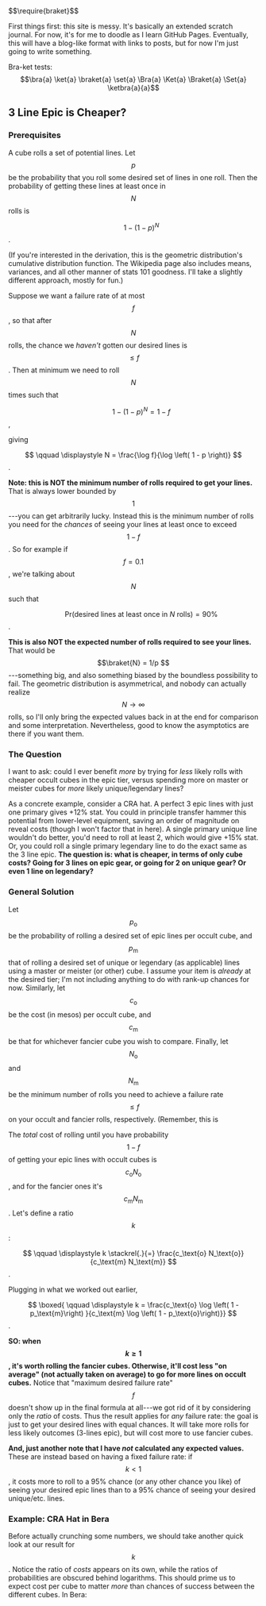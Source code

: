 <script src="https://cdn.mathjax.org/mathjax/latest/MathJax.js?config=TeX-AMS-MML_HTMLorMML" type="text/javascript"></script> $$\require{braket}$$

First things first: this site is messy. It's basically an extended scratch journal. For now, it's for me to doodle as I learn GitHub Pages. Eventually, this will have a blog-like format with links to posts, but for now I'm just going to write something.

Bra-ket tests: $$\bra{a} \ket{a} \braket{a} \set{a} \Bra{a} \Ket{a} \Braket{a} \Set{a} \ketbra{a}{a}$$

## 3 Line Epic is Cheaper?

### Prerequisites
A cube rolls a set of potential lines. Let $$p$$ be the probability that you roll some desired set of lines in one roll. Then the probability of getting these lines at least once in $$N$$ rolls is

$$
\qquad \displaystyle 1 - \left( 1 - p \right)^N
$$.

(If you're interested in the derivation, this is the geometric distribution's cumulative distribution function. The Wikipedia page also includes means, variances, and all other manner of stats 101 goodness. I'll take a slightly different approach, mostly for fun.)

Suppose we want a failure rate of at most $$f$$, so that after $$N$$ rolls, the chance we *haven't* gotten our desired lines is $$\leq f$$. Then at minimum we need to roll $$N$$ times such that

$$
\qquad \displaystyle 1 - \left( 1 - p \right)^N = 1 - f
$$,

giving

$$
\qquad \displaystyle N = \frac{\log f}{\log \left( 1 - p \right)}
$$.

**Note: this is NOT the minimum number of rolls required to get your lines.** That is always lower bounded by $$1$$---you can get arbitrarily lucky. Instead this is the minimum number of rolls you need for the *chances* of seeing your lines at least once to exceed $$1 - f$$. So for example if $$f = 0.1$$, we're talking about $$N$$ such that

$$\qquad \displaystyle \mathrm{Pr} \left( \text{desired lines at least once in } N \text{ rolls} \right) = 90 \%$$. 

**This is also NOT the expected number of rolls required to see your lines.** That would be $$\braket{N} = 1/p $$---something big, and also something biased by the boundless possibility to fail. The geometric distribution is asymmetrical, and nobody can actually realize $$N \to \infty$$ rolls, so I'll only bring the expected values back in at the end for comparison and some interpretation. Nevertheless, good to know the asymptotics are there if you want them.

### The Question
I want to ask: could I ever benefit *more* by trying for *less* likely rolls with cheaper occult cubes in the epic tier, versus spending more on master or meister cubes for *more* likely unique/legendary lines?

As a concrete example, consider a CRA hat. A perfect 3 epic lines with just one primary gives +12% stat. You could in principle transfer hammer this potential from lower-level equipment, saving an order of magnitude on reveal costs (though I won't factor that in here). A single primary unique line wouldn't do better, you'd need to roll at least 2, which would give +15% stat. Or, you could roll a single primary legendary line to do the exact same as the 3 line epic. **The question is: what is cheaper, in terms of only cube costs? Going for 3 lines on epic gear, or going for 2 on unique gear? Or even 1 line on legendary?**

### General Solution
Let $$p_\text{o}$$ be the probability of rolling a desired set of epic lines per occult cube, and $$p_\text{m}$$ that of rolling a desired set of unique or legendary (as applicable) lines using a master or meister (or other) cube. I assume your item is *already* at the desired tier; I'm not including anything to do with rank-up chances for now. Similarly, let $$c_\text{o}$$ be the cost (in mesos) per occult cube, and $$c_\text{m}$$ be that for whichever fancier cube you wish to compare. Finally, let $$N_\text{o}$$ and $$N_\text{m}$$ be the minimum number of rolls you need to achieve a failure rate $$\leq f$$ on your occult and fancier rolls, respectively. (Remember, this is 

The *total* cost of rolling until you have probability $$1 - f$$ of getting your epic lines with occult cubes is $$ c_\text{o} N_\text{o}$$, and for the fancier ones it's $$ c_\text{m} N_\text{m}$$. Let's define a ratio $$k$$:

$$
\qquad \displaystyle k \stackrel{.}{=} \frac{c_\text{o} N_\text{o}}{c_\text{m} N_\text{m}}
$$.

Plugging in what we worked out earlier,

$$
\boxed{ \qquad \displaystyle k = \frac{c_\text{o} \log \left( 1 - p_\text{m}\right) }{c_\text{m} \log \left( 1 - p_\text{o}\right)}}
$$.

**SO: when $$k \geq 1$$, it's worth rolling the fancier cubes. Otherwise, it'll cost less "on average" (not actually taken on average) to go for more lines on occult cubes.** Notice that "maximum desired failure rate" $$f$$ doesn't show up in the final formula at all---we got rid of it by considering only the *ratio* of costs. Thus the result applies for *any* failure rate: the goal is just to get your desired lines with equal chances. It will take more rolls for less likely outcomes (3-lines epic), but will cost more to use fancier cubes. 

**And, just another note that I have *not* calculated any expected values.** These are instead based on having a fixed failure rate: if $$k < 1$$, it costs more to roll to a 95% chance (or any other chance you like) of seeing your desired epic lines than to a 95% chance of seeing your desired unique/etc. lines.

### Example: CRA Hat in Bera
Before actually crunching some numbers, we should take another quick look at our result for $$k$$. Notice the ratio of *costs* appears on its own, while the ratios of probabilities are obscured behind logarithms. This should prime us to expect cost per cube to matter *more* than chances of success between the different cubes. In Bera:
